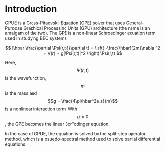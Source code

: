# Introduction

GPUE is a Gross-Pitaevskii Equation (GPE) solver that uses General-Purpose Graphical Processing Units (GPU) architecture (the name is an amalgam of the two). The GPE is a non-linear Schroedinger equation term used in studying BEC systems:

$$
i\hbar \frac{\partial \Psi(r,t)}{\partial t} = \left( -\frac{\hbar}{2m}\nabla ^2 + V(r) + g|\Psi(r,t)|^2 \right) \Psi(r,t)
$$

Here, $$\Psi(r,t)$$ is the wavefunction, $$m$$ is the mass and $$g = \frac{4\pi\hbar^2a_s}{m}$$ is a nonlinear interaction term. With $$g=0$$, the GPE becomes the linear Scr\"odinger equation.

In the case of GPUE, the equation is solved by the split-step operator method, which is a psuedo-spectral method used to solve partial differential equations.
